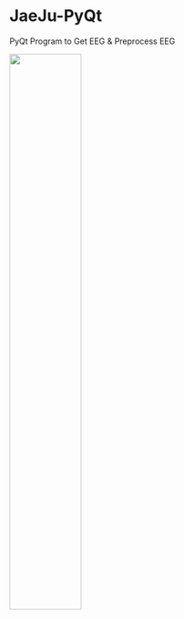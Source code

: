 # JaeJu-PyQt
PyQt Program to Get EEG &amp; Preprocess EEG

<img src="https://user-images.githubusercontent.com/57957086/199815535-7edac001-c977-4f8d-9a02-b09e1616cd7f.png" width="50%" height="50%">
